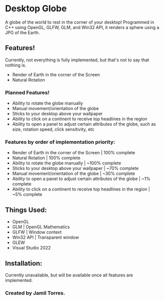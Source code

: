 # Desktop Globe
A globe of the world to rest in the corner of your desktop!
Programmed in C++ using OpenGL, GLFW, GLM, and Win32 API, it renders a sphere using a JPG of the Earth.

## Features!
Currently, not everything is fully implemented, but that's not to say that nothing is.
- Render of Earth in the corner of the Screen
- Natural Rotation
### Planned Features!
- Ability to rotate the globe manually
- Manual movement/orientation of the globe
- Sticks to your desktop above your wallpaper
- Ability to click on a continent to receive top headlines in the region
- Ability to open a panel to adjust certain attributes of the globe, such as size, rotation speed, click sensitivity, etc
### Features by order of implementation priority:
- Render of Earth in the corner of the Screen | 100% complete
- Natural Rotation | 100% complete
- Ability to rotate the globe manually | ~100% complete
- Sticks to your desktop above your wallpaper | ~70% complete
- Manual movement/orientation of the globe | ~30% complete
- Ability to open a panel to adjust certain attributes of the globe | ~1% complete
- Ability to click on a continent to receive top headlines in the region | ~5% complete

## Things Used:
- OpenGL
- GLM | OpenGL Mathematics
- GLFW | Window context
- Win32 API | Transparent window
- GLEW
- Visual Studio 2022

## Installation:
Currently unavailable, but will be available once all features are implemented. 


### Created by Jamil Torres.
